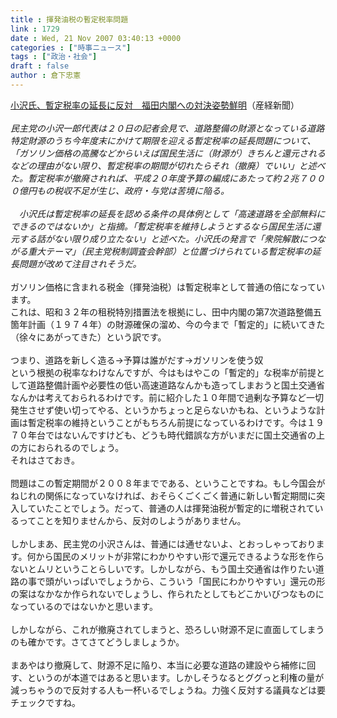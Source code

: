 ```yaml
---
title : 揮発油税の暫定税率問題
link : 1729
date : Wed, 21 Nov 2007 03:40:13 +0000
categories : ["時事ニュース"]
tags : ["政治・社会"]
draft : false
author : 倉下忠憲
---
```


<A HREF="http://sankei.jp.msn.com/politics/situation/071120/stt0711202250001-n1.htm" TARGET="_blank">小沢氏、暫定税率の延長に反対　福田内閣への対決姿勢鮮明</A>（産経新聞）<BR><BR><I>民主党の小沢一郎代表は２０日の記者会見で、道路整備の財源となっている道路特定財源のうち今年度末にかけて期限を迎える暫定税率の延長問題について、「ガソリン価格の高騰などからいえば国民生活に（財源が）きちんと還元されるなどの理由がない限り、暫定税率の期間が切れたらそれ（撤廃）でいい」と述べた。暫定税率が撤廃されれば、平成２０年度予算の編成にあたって約２兆７０００億円もの税収不足が生じ、政府・与党は苦境に陥る。<BR><BR>　小沢氏は暫定税率の延長を認める条件の具体例として「高速道路を全部無料にできるのではないか」と指摘。「暫定税率を維持しようとするなら国民生活に還元する話がない限り成り立たない」と述べた。小沢氏の発言で「衆院解散につながる重大テーマ」（民主党税制調査会幹部）と位置づけられている暫定税率の延長問題が改めて注目されそうだ。</I><BR><BR>ガソリン価格に含まれる税金（揮発油税）は暫定税率として普通の倍になっています。<BR>これは、昭和３２年の租税特別措置法を根拠にし、田中内閣の第7次道路整備五箇年計画（１９７４年）の財源確保の溜め、今の今まで「暫定的」に続いてきた（徐々にあがってきた）という訳です。<BR><BR>つまり、道路を新しく造る→予算は誰がだす→ガソリンを使う奴<BR>という根拠の税率なわけなんですが、今はもはやこの「暫定的」な税率が前提として道路整備計画や必要性の低い高速道路なんかも造ってしまおうと国土交通省なんかは考えておられるわけです。前に紹介した１０年間で過剰な予算など一切発生させず使い切ってやる、というかちょっと足らないかもね、というような計画は暫定税率の維持ということがもちろん前提になっているわけです。今は１９７０年台ではないんですけども、どうも時代錯誤な方がいまだに国土交通省の上の方におられるのでしょう。<BR>それはさておき。<BR><BR>問題はこの暫定期間が２００８年までである、ということですね。もし今国会がねじれの関係になっていなければ、おそらくごくごく普通に新しい暫定期間に突入していたことでしょう。だって、普通の人は揮発油税が暫定的に増税されているってことを知りませんから、反対のしようがありません。<BR><BR>しかしまあ、民主党の小沢さんは、普通には通せないよ、とおっしゃっております。何から国民のメリットが非常にわかりやすい形で還元できるような形を作らないとムリということらしいです。しかしながら、もう国土交通省は作りたい道路の事で頭がいっぱいでしょうから、こういう「国民にわかりやすい」還元の形の案はなかなか作られないでしょうし、作られたとしてもどこかいびつなものになっているのではないかと思います。<BR><BR>しかしながら、これが撤廃されてしまうと、恐ろしい財源不足に直面してしまうのも確かです。さてさてどうしましょうか。<BR><BR>まあやはり撤廃して、財源不足に陥り、本当に必要な道路の建設やら補修に回す、というのが本道ではあると思います。しかしそうなるとググっと利権の量が減っちゃうので反対する人も一杯いるでしょうね。力強く反対する議員などは要チェックですね。<BR><BR><BR><br><br>
